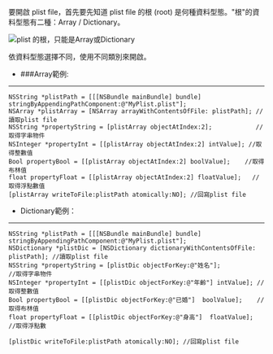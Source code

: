 要開啟 plist file，首先要先知道 plist file 的根 (root) 是何種資料型態。"根"的資料型態有二種：Array / Dictionary。

![plist 的根，只能是Array或Dictionary](http://1.bp.blogspot.com/-hpM0zNbsJAA/UWVpB_-Zz4I/AAAAAAAAADc/B_3j2EKlIfQ/s1600/type.png)

依資料型態選擇不同，使用不同類別來開啟。


* ###Array範例:
-----
    NSString *plistPath = [[[NSBundle mainBundle] bundle]
    stringByAppendingPathComponent:@"MyPlist.plist"];
    NSArray *plistArray = [NSArray arrayWithContentsOfFile: plistPath]; //讀取plist file
    NSString *propertyString = [plistArray objectAtIndex:2];            //取得字串物件
    NSInteger *propertyInt = [[plistArray objectAtIndex:2] intValue]; //取得整數值
    Bool propertyBool = [[plistArray objectAtIndex:2] boolValue];    //取得布林值
    float propertyFloat = [[plistArray objectAtIndex:2] floatValue];   //取得浮點數值
    [plistArray writeToFile:plistPath atomically:NO]; //回寫plist file

* Dictionary範例：
----------------

    NSString *plistPath = [[[NSBundle mainBundle] bundle]
    stringByAppendingPathComponent:@"MyPlist.plist"];
    NSDictionary *plistDic = [NSDictionary dictionaryWithContentsOfFile: plistPath]; //讀取plist file
    NSString *propertyString = [plistDic objectForKey:@"姓名"];            //取得字串物件
    NSInteger *propertyInt = [[plistDic objectForKey:@"年齡"] intValue]; //取得整數值
    Bool propertyBool = [[plistDic objectForKey:@"已婚"]  boolValue];    //取得布林值
    float propertyFloat = [[plistDic objectForKey:@"身高"]  floatValue];   //取得浮點數
    
    [plistDic writeToFile:plistPath atomically:NO]; //回寫plist file




